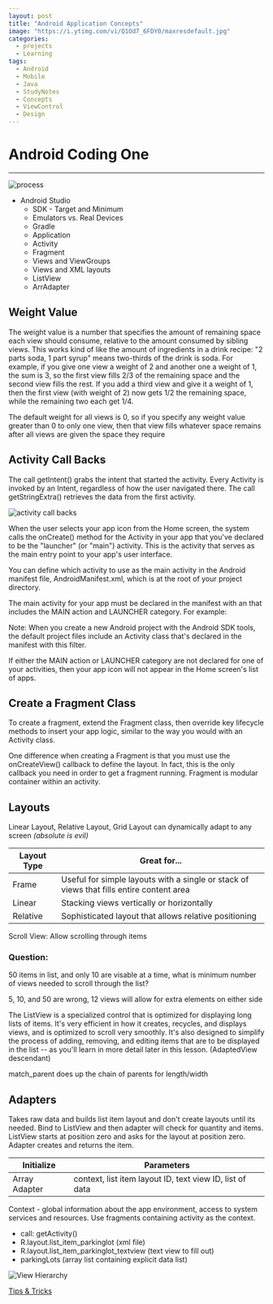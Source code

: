 ```yaml
---
layout: post
title: "Android Application Concepts"
image: "https://i.ytimg.com/vi/Q1Od7_6FDY0/maxresdefault.jpg"
categories:
  - projects
  - Learning
tags:
  - Android
  - Mobile
  - Java
  - StudyNotes
  - Concepts
  - ViewControl
  - Design
---
```


# Android Coding One
---
![process](http://i.imgur.com/y7yyFiM.png)

* Android Studio
  * SDK - Target and Minimum
  * Emulators vs. Real Devices
  * Gradle
  * Application
  * Activity
  * Fragment
  * Views and ViewGroups
  * Views and XML layouts
  * ListView
  * ArrAdapter

Weight Value
---
The weight value is a number that specifies the amount of remaining space each view should consume, relative to the amount consumed by sibling views. This works kind of like the amount of ingredients in a drink recipe: "2 parts soda, 1 part syrup" means two-thirds of the drink is soda. For example, if you give one view a weight of 2 and another one a weight of 1, the sum is 3, so the first view fills 2/3 of the remaining space and the second view fills the rest. If you add a third view and give it a weight of 1, then the first view (with weight of 2) now gets 1/2 the remaining space, while the remaining two each get 1/4.

The default weight for all views is 0, so if you specify any weight value greater than 0 to only one view, then that view fills whatever space remains after all views are given the space they require

Activity Call Backs
---

The call getIntent() grabs the intent that started the activity. Every Activity is invoked by an Intent, regardless of how the user navigated there. The call getStringExtra() retrieves the data from the first activity.


![activity call backs](https://developer.android.com/images/training/basics/basic-lifecycle.png)

When the user selects your app icon from the Home screen, the system calls the onCreate() method for the Activity in your app that you've declared to be the "launcher" (or "main") activity. This is the activity that serves as the main entry point to your app's user interface.

You can define which activity to use as the main activity in the Android manifest file, AndroidManifest.xml, which is at the root of your project directory.

The main activity for your app must be declared in the manifest with an <intent-filter> that includes the MAIN action and LAUNCHER category. For example:

<div class="notice">
<p>
<activity android:name=".MainActivity" android:label="@string/app_name">
    <intent-filter>
        <action android:name="android.intent.action.MAIN" />
        <category android:name="android.intent.category.LAUNCHER" />
    </intent-filter>
</activity>
Note: When you create a new Android project with the Android SDK tools, the default project files include an Activity class that's declared in the manifest with this filter.
</p>
</div>

If either the MAIN action or LAUNCHER category are not declared for one of your activities, then your app icon will not appear in the Home screen's list of apps.

Create a Fragment Class
---
To create a fragment, extend the Fragment class, then override key lifecycle methods to insert your app logic, similar to the way you would with an Activity class.

One difference when creating a Fragment is that you must use the onCreateView() callback to define the layout. In fact, this is the only callback you need in order to get a fragment running.
Fragment is modular container within an activity.

Layouts
---
Linear Layout, Relative Layout, Grid Layout can dynamically adapt to any screen *(absolute is evil)*

|Layout Type | Great for... |
|---|---|
|Frame | Useful for simple layouts with a single or stack of views that fills entire content area|
| Linear | Stacking views vertically or horizontally|
|Relative | Sophisticated layout that allows relative positioning |

Scroll View: Allow scrolling through items

### Question:
50 items in list, and only 10 are visable at a time, what is minimum number of views needed to scroll through the list?

5, 10, and 50 are wrong, 12 views will allow for extra elements on either side

The ListView is a specialized control that is optimized for displaying long lists of items. It's very efficient in how it creates, recycles, and displays views, and is optimized to scroll very smoothly. It's also designed to simplify the process of adding, removing, and editing items that are to be displayed in the list -- as you'll learn in more detail later in this lesson.
(AdaptedView descendant)

match_parent does up the chain of parents for length/width

Adapters
---
Takes raw data and builds list item layout and don't create layouts until its needed.
Bind to ListView and then adapter will check for quantity and items. ListView starts at position zero and asks for the layout at position zero. Adapter creates and returns the item.

| Initialize | Parameters |
| --- | --- |
| Array Adapter | context, list item layout ID, text view ID, list of data |

Context - global information about the app environment, access to system services and resources. Use fragments containing activity as the context.
* call: getActivity()
* R.layout.list_item_parkinglot (xml file)
* R.layout.list_item_parkinglot_textview (text view to fill out)
* parkingLots (array list containing explicit data list)

![View Hierarchy](http://i.imgur.com/1Nb8hYk.png)

[Tips & Tricks](https://drive.google.com/file/d/0B1kaWbepsXZxYV9pUVJOYUcxZGc/view)
